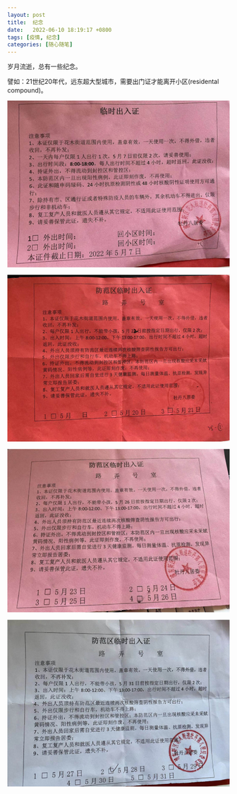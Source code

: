 ```yaml
---
layout: post
title:  纪念
date:   2022-06-10 18:19:17 +0800
tags: [疫情, 纪念]
categories: [随心随笔]
---
```


岁月流逝，总有一些纪念。

譬如：21世纪20年代，远东超大型城市，需要出门证才能离开小区(residental compound)。

![出门证1](/assets/uploads/2022/06/chumen1.jpg)


![出门证2](/assets/uploads/2022/06/chumen2.jpg)


![出门证3](/assets/uploads/2022/06/chumen3.jpg)


![出门证4](/assets/uploads/2022/06/chumen4.jpg)
